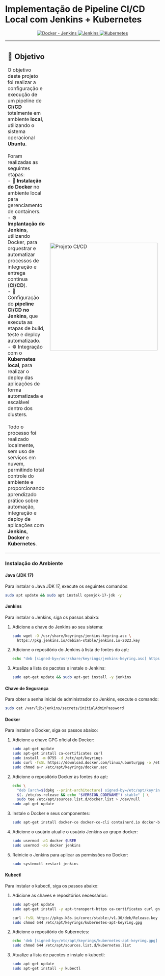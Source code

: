 # Implementação de Pipeline CI/CD Local com Jenkins + Kubernetes 
<div align="center">
  <a href="https://hub.docker.com/_/jenkins" target="_blank">
    <img src="https://skillicons.dev/icons?i=docker" alt="Docker - Jenkins"/>
  </a>
  <a href="https://www.jenkins.io/doc/" target="_blank">
    <img src="https://skillicons.dev/icons?i=jenkins" alt="Jenkins"/>
  </a>
  <a href="https://kubernetes.io/docs/" target="_blank">
    <img src="https://skillicons.dev/icons?i=kubernetes" alt="Kubernetes"/>
  </a>
</div>


 <table>
  <tr>
    <td width="60%">
      <h2>🎯 Objetivo</h2>
      <p>
        O objetivo deste projeto foi realizar a configuração e execução de um pipeline de <b>CI/CD</b> totalmente em ambiente <b>local</b>, utilizando o sistema operacional <b>Ubuntu</b>.<br><br>
        Foram realizadas as seguintes etapas:<br>
        - 🐳 <b>Instalação do Docker</b> no ambiente local para gerenciamento de containers.<br>
        - ⚙️ <b>Implantação do Jenkins</b>, utilizando Docker, para orquestrar e automatizar processos de integração e entrega contínua (<b>CI/CD</b>).<br>
        - 🔧 Configuração do <b>pipeline CI/CD no Jenkins</b>, que executa as etapas de build, teste e deploy automatizado.<br>
        - ☸️ Integração com o <b>Kubernetes local</b>, para realizar o deploy das aplicações de forma automatizada e escalável dentro dos clusters.<br><br>
        Todo o processo foi realizado localmente, sem uso de serviços em nuvem, permitindo total controle do ambiente e proporcionando aprendizado prático sobre automação, integração e deploy de aplicações com <b>Jenkins</b>, <b>Docker</b> e <b>Kubernetes</b>.
      </p>
    </td>
    <td width="40%">
      <img src="https://github.com/user-attachments/assets/1615189d-6447-46b5-9414-bbd96af02ec4" alt="Projeto CI/CD" height="350px" />
    </td>
  </tr>
</table>


### Instalação do Ambiente

#### Java (JDK 17)

Para instalar o Java JDK 17, execute os seguintes comandos:

```bash
sudo apt update && sudo apt install openjdk-17-jdk -y
```

#### Jenkins

Para instalar o Jenkins, siga os passos abaixo:

1. Adicione a chave do Jenkins ao seu sistema:

    ```bash
    sudo wget -O /usr/share/keyrings/jenkins-keyring.asc \
      https://pkg.jenkins.io/debian-stable/jenkins.io-2023.key
    ```

2. Adicione o repositório do Jenkins à lista de fontes do apt:

    ```bash
    echo "deb [signed-by=/usr/share/keyrings/jenkins-keyring.asc] https://pkg.jenkins.io/debian-stable binary/" | sudo tee /etc/apt/sources.list.d/jenkins.list > /dev/null
    ```

3. Atualize a lista de pacotes e instale o Jenkins:

    ```bash
    sudo apt-get update && sudo apt-get install -y jenkins
    ```

#### Chave de Segurança

Para obter a senha inicial de administrador do Jenkins, execute o comando:

```bash
sudo cat /var/lib/jenkins/secrets/initialAdminPassword
```

#### Docker

Para instalar o Docker, siga os passos abaixo:

1. Adicione a chave GPG oficial do Docker:

    ```bash
    sudo apt-get update
    sudo apt-get install ca-certificates curl
    sudo install -m 0755 -d /etc/apt/keyrings
    sudo curl -fsSL https://download.docker.com/linux/ubuntu/gpg -o /etc/apt/keyrings/docker.asc
    sudo chmod a+r /etc/apt/keyrings/docker.asc
    ```

2. Adicione o repositório Docker às fontes do apt:

    ```bash
    echo \
      "deb [arch=$(dpkg --print-architecture) signed-by=/etc/apt/keyrings/docker.asc] https://download.docker.com/linux/ubuntu \
      $(. /etc/os-release && echo "$VERSION_CODENAME") stable" | \
      sudo tee /etc/apt/sources.list.d/docker.list > /dev/null
    sudo apt-get update
    ```

3. Instale o Docker e seus componentes:

    ```bash
    sudo apt-get install docker-ce docker-ce-cli containerd.io docker-buildx-plugin docker-compose-plugin -y
    ```

4. Adicione o usuário atual e o usuário Jenkins ao grupo docker:

    ```bash
    sudo usermod -aG docker $USER
    sudo usermod -aG docker jenkins
    ```

5. Reinicie o Jenkins para aplicar as permissões no Docker:

    ```bash
    sudo systemctl restart jenkins
    ```

#### Kubectl

Para instalar o kubectl, siga os passos abaixo:

1. Adicione as chaves e repositórios necessários:

    ```bash
    sudo apt-get update
    sudo apt-get install -y apt-transport-https ca-certificates curl gnupg

    curl -fsSL https://pkgs.k8s.io/core:/stable:/v1.30/deb/Release.key | sudo gpg --dearmor -o /etc/apt/keyrings/kubernetes-apt-keyring.gpg
    sudo chmod 644 /etc/apt/keyrings/kubernetes-apt-keyring.gpg
    ```

2. Adicione o repositório do Kubernetes:

    ```bash
    echo 'deb [signed-by=/etc/apt/keyrings/kubernetes-apt-keyring.gpg] https://pkgs.k8s.io/core:/stable:/v1.30/deb/ /' | sudo tee /etc/apt/sources.list.d/kubernetes.list
    sudo chmod 644 /etc/apt/sources.list.d/kubernetes.list
    ```

3. Atualize a lista de pacotes e instale o kubectl:

    ```bash
    sudo apt-get update
    sudo apt-get install -y kubectl
    ```
